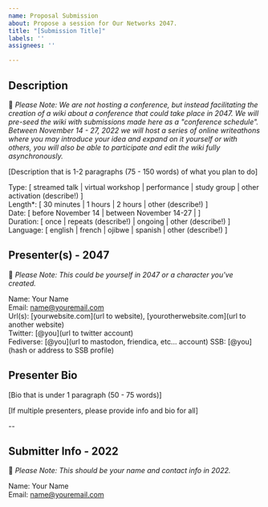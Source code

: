 ```yaml
---
name: Proposal Submission
about: Propose a session for Our Networks 2047.
title: "[Submission Title]"
labels: ''
assignees: ''

---
```


## Description

📣 _Please Note: We are not hosting a conference, but instead facilitating the creation of a wiki about a conference that could take place in 2047. We will  pre-seed the wiki with submissions made here as a "conference schedule". Between November 14 - 27, 2022 we will host a series of online writeathons where you may introduce your idea and expand on it yourself or with others, you will also be able to participate and edit the wiki fully asynchronously._


[Description that is 1-2 paragraphs (75 - 150 words) of what you plan to do]

Type: [ streamed talk | virtual workshop | performance | study group | other activation (describe!) ]  
Length*: [ 30 minutes | 1 hours | 2 hours | other (describe!) ]  
Date: [ before November 14 | between November 14-27 | ]  
Duration: [ once | repeats (describe!) | ongoing | other (describe!) ]
Language: [ english | french | ojibwe | spanish | other (describe!) ]


## Presenter(s) - 2047

📣 _Please Note: This could be yourself in 2047 or a character you've created._

Name: Your Name  
Email: name@youremail.com  
Url(s): [yourwebsite.com](url to website), [yourotherwebsite.com](url to another website)  
Twitter: [@you](url to twitter account)  
Fediverse:  [@you](url to mastodon, friendica, etc... account)
SSB: [@you](hash or address to SSB profile)

## Presenter Bio

[Bio that is under 1 paragraph (50 - 75 words)]


[If multiple presenters, please provide info and bio for all]

--

## Submitter Info - 2022

📣 _Please Note: This should be your name and contact info in 2022._


Name: Your Name  
Email: name@youremail.com  
